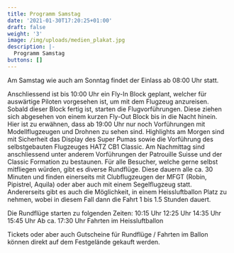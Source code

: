 ```yaml
---
title: Programm Samstag
date: '2021-01-30T17:20:25+01:00'
draft: false
weight: '3'
image: /img/uploads/medien_plakat.jpg
description: |-
  Programm Samstag
buttons: []
---
```

Am Samstag wie auch am Sonntag findet der Einlass ab 08:00 Uhr statt. 

Anschliessend ist bis 10:00 Uhr ein Fly-In Block geplant, welcher für auswärtige Piloten vorgesehen ist, um mit dem Flugzeug anzureisen. Sobald dieser Block fertig ist, starten die Flugvorführungen. Diese ziehen sich abgesehen von einem kurzen Fly-Out Block bis in die Nacht hinein. Hier ist zu erwähnen, dass ab 19:00 Uhr nur noch Vorführungen mit Modellflugzeugen und Drohnen zu sehen sind.
Highlights am Morgen sind mit Sicherheit das Display des Super Pumas sowie die Vorführung des selbstgebauten Flugzeuges HATZ CB1 Classic. Am Nachmittag sind anschliessend unter anderem Vorführungen der Patrouille Suisse und der Classic Formation zu bestaunen.
Für alle Besucher, welche gerne selbst mitfliegen würden, gibt es diverse Rundflüge. Diese dauern alle ca. 30 Minuten und finden einerseits mit Clubflugzeugen der MFGT (Robin, Pipistrel, Aquila) oder aber auch mit einem Segelflugzeug statt. Andererseits gibt es auch die Möglichkeit, in einem Heissluftballon Platz zu nehmen, wobei in diesem Fall dann die Fahrt 1 bis 1.5 Stunden dauert.

Die Rundflüge starten zu folgenden Zeiten:
10:15 Uhr
12:25 Uhr
14:35 Uhr
15:45 Uhr
Ab ca. 17:30 Uhr Fahrten im Heissluftballon

Tickets oder aber auch Gutscheine für Rundflüge / Fahrten im Ballon können direkt auf dem
Festgelände gekauft werden.
